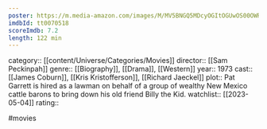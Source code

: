 ```yaml
---
poster: https://m.media-amazon.com/images/M/MV5BNGQ5MDcyOGItOGUwOS00OWRjLTkxYjAtNTZlYWJmNjU0YTA1XkEyXkFqcGdeQXVyMjUzOTY1NTc@._V1_SX300.jpg
imdbId: tt0070518
scoreImdb: 7.2
length: 122 min
---
```


category:: [[content/Universe/Categories/Movies]]
director:: [[Sam Peckinpah]]
genre:: [[Biography]], [[Drama]], [[Western]]
year:: 1973
cast:: [[James Coburn]], [[Kris Kristofferson]], [[Richard Jaeckel]]
plot:: Pat Garrett is hired as a lawman on behalf of a group of wealthy New Mexico cattle barons to bring down his old friend Billy the Kid.
watchlist:: [[2023-05-04]]
rating::

#movies 

